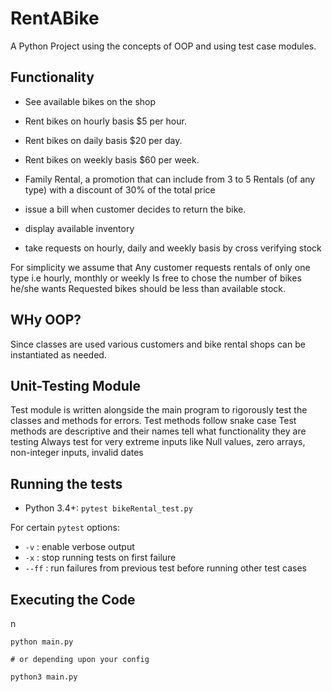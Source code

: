 # RentABike

A Python Project using the concepts of OOP and using test case modules.

## Functionality

- See available bikes on the shop
- Rent bikes on hourly basis $5 per hour.
- Rent bikes on daily basis $20 per day.
- Rent bikes on weekly basis $60 per week.
- Family Rental, a promotion that can include from 3 to 5 Rentals (of any type) with a discount of 30% of the total price

- issue a bill when customer decides to return the bike.
- display available inventory
- take requests on hourly, daily and weekly basis by cross verifying stock

For simplicity we assume that
Any customer requests rentals of only one type i.e hourly, monthly or weekly
Is free to chose the number of bikes he/she wants
Requested bikes should be less than available stock.

## WHy OOP?

Since classes are used various customers and bike rental shops can be instantiated as needed.

## Unit-Testing Module

Test module is written alongside the main program to rigorously test the classes and methods for errors.
Test methods follow snake case
Test methods are descriptive and their names tell what functionality they are testing
Always test for very extreme inputs like Null values, zero arrays, non-integer inputs, invalid dates

## Running the tests

- Python 3.4+: `pytest bikeRental_test.py`

For certain `pytest` options:

- `-v` : enable verbose output
- `-x` : stop running tests on first failure
- `--ff` : run failures from previous test before running other test cases

## Executing the Code

n

```
python main.py

# or depending upon your config

python3 main.py
```
